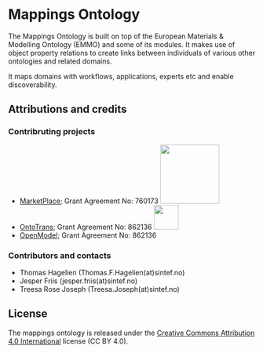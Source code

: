 Mappings Ontology
=================

The Mappings Ontology is built on top of the European Materials & Modelling Ontology (EMMO) and some of its modules. It makes use of object property relations to create links between individuals of various other ontologies and related domains.

It maps domains with workflows, applications, experts etc and enable discoverability.



Attributions and credits
------------------------

### Contribruting projects

- [MarketPlace](https://www.the-marketplace-project.eu/);
  Grant Agreement No: 760173
  <img src="https://www.the-marketplace-project.eu/content/dam/iwm/the-marketplace-project/images/MARKETPLACE_LOGO_300dpi.png" width="120">
- [OntoTrans](https://ontotrans.eu/project/);
  Grant Agreement No: 862136
  <img src="https://ontotrans.eu/wp-content/uploads/2020/05/ot_logo_rosa_gro%C3%9F.svg" height="50">
- [OpenModel](https://openmodel.eu/project/);
  Grant Agreement No: 862136



### Contributors and contacts

- Thomas Hagelien (Thomas.F.Hagelien(at)sintef.no)
- Jesper Friis (jesper.friis(at)sintef.no)
- Treesa Rose Joseph (Treesa.Joseph(at)sintef.no)



License
-------
The mappings ontology is released under the [Creative Commons Attribution 4.0 International](https://creativecommons.org/licenses/by/4.0/legalcode) license (CC BY 4.0).
